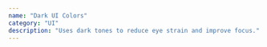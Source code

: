 ```yaml
---
name: "Dark UI Colors"
category: "UI"
description: "Uses dark tones to reduce eye strain and improve focus."
---
```

